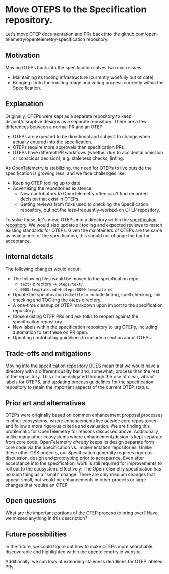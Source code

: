 # Move OTEPS to the Specification repository.

Let's move OTEP documentation and PRs back into the github.com/open-telemetry/opentelemetry-specification repository.

## Motivation

Moving OTEPs back into the specification solves two main issues:

- Maintaining its tooling infrastructure (currently woefully out of date)
- Bringing it into the existing triage and voting process currently within the
  Specification.

## Explanation

Originally, OTEPs were kept as a separate repository to keep disjoint/disruptive designs as a separate repository.  There are a few differences between a normal PR and an OTEP:

- OTEPs are expected to be directional and subject to change when actually entered into the specification.
- OTEPs require more approvals than specification PRs
- OTEPs have different PR worklfows (whether due to accidental omission or conscious decision), e.g. staleness checks, linting.

As OpenTelemetry is stabilizing, the need for OTEPs to live outside the specification is growing less, and we face challenges like:

- Keeping OTEP tooling up to date
- Advertising the repositories existence 
  - New contributors to OpenTelemetry often can't find recorded decision that exist in OTEPs.
  - Getting reviews from folks used to checking the Specification repository, but not the less-frequently-worked-on OTEP repository.

To solve these, let's move OTEPs into a directory within the [specification repository](github.com/open-telemetry/opentelemetry-specification).
We would also update all tooling and expected reviews to match existing standards for OTEPs.  Given the maintainers of OTEPs are the same as
maintainers of the specification, this should not change the bar for acceptance.

## Internal details

The following changes would occur:

- The following files would be moved to the specification repo:
  - `text/` directory -> `oteps/text/`
  - `0000-template.md` -> `oteps/0000-template.md`
- Update the specification `Makefile` to include linting, spell checking, link checking and TOC-ing the oteps directory.
- A one-time cleanup of OTEP markdown upon import to the specification repository.
- Close existing OTEP PRs and ask folks to reopen against the specificaiton repository.
- New labels within the specification repository to tag OTEPs, including automation to set these on PR open.
- Updating contributing guidelines to include a section about OTEPs.

## Trade-offs and mitigations

Moving into the specification repository DOES mean that we would have a directory with a different quality bar and, somewhat, process than the rest of the repository.
This can be mitigated through the use of clear, vibrant labels for OTEPS, and updating process guidelines for the specification repository to retain the important
aspects of the current OTEP status.

## Prior art and alternatives

OTEPs were originally based on common enhancement proposal processes in other ecosystems, where enhancements live outside core repositories and follow a more rigorous criteria and evaluation. We are finding this
problematic for OpenTelemetry for reasons discussed above. Additionally, unlike many other ecosystems where enhancement/design is kept separate from core code, OpenTelemetry *already* keeps its design separate
form core code via the Specification vs. implementation repositories. Unlike these other OSS projects, our Specification generally requires rigorous discussion, design and prototyping prior to acceptance.  Even
after acceptance into the specification, work is still required for improvements to roll out to the ecosystem. Effectively: The OpenTelemetry specification has no such thing as a "small" change: There are only medium changes that appear small, but would be enhancements in other proejcts or large changes that require an OTEP.

## Open questions

What are the important portions of the OTEP process to bring over? Have we missed anything in this description?

## Future possibilities

In the future, we could figure out how to make OTEPs more searchable, discoverable and highlighted within the opentelemetry.io website.

Additionally, we can look at extending staleness deadlines for OTEP labeled PRs.